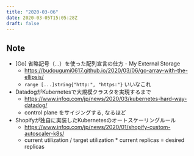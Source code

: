 ```yaml
---
title: "2020-03-06"
date: 2020-03-05T15:05:28Z
draft: false
---
```


## Note

* [Go] 省略記号（...）を使った配列宣言の仕方 - My External Storage
  * https://budougumi0617.github.io/2020/03/06/go-array-with-the-ellipsis/
  * `range [...]string{"http:", "https:"}` いいなこれ
* DatadogがKubernetesで大規模クラスタを実現するまで
  * https://www.infoq.com/jp/news/2020/03/kubernetes-hard-way-datadog/
  * control plane をサイジングする, なるほど
* Shopifyが独自に実装したKubernetesのオートスケーリングルール
  * https://www.infoq.com/jp/news/2020/01/shopify-custom-autoscaler-k8s/
  * current utilization / target utilization * current replicas = desired replicas
